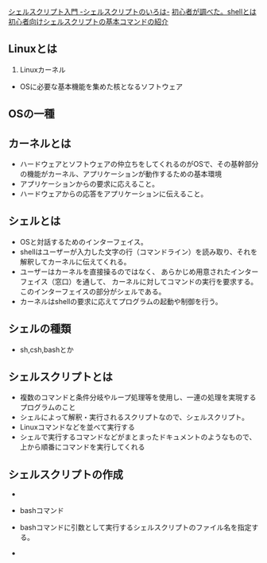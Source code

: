[](https://eng-entrance.com/linux-shellscript-what)
[シェルスクリプト入門 -シェルスクリプトのいろは-](https://shellscript.sunone.me/tutorial.html)
[初心者が調べた。shellとは](https://qiita.com/ycoda/items/87d23b818cb06ba1c348)
[初心者向けシェルスクリプトの基本コマンドの紹介](https://qiita.com/zayarwinttun/items/0dae4cb66d8f4bd2a337)

## Linuxとは
1. Linuxカーネル
- OSに必要な基本機能を集めた核となるソフトウェア

OSの一種
- 

## カーネルとは
- ハードウェアとソフトウェアの仲立ちをしてくれるのがOSで、その基幹部分の機能がカーネル、アプリケーションが動作するための基本環境
 - アプリケーションからの要求に応えること。
 - ハードウェアからの応答をアプリケーションに伝えること。

## シェルとは
- OSと対話するためのインターフェイス。
 - shellはユーザーが入力した文字の行（コマンドライン）を読み取り、それを解釈してカーネルに伝えてくれる。
 - ユーザーはカーネルを直接操るのではなく、 あらかじめ用意されたインターフェイス（窓口）を通して、
 カーネルに対してコマンドの実行を要求する。このインターフェイスの部分がシェルである。
 - カーネルはshellの要求に応えてプログラムの起動や制御を行う。

## シェルの種類
- sh,csh,bashとか

## シェルスクリプトとは
- 複数のコマンドと条件分岐やループ処理等を使用し、一連の処理を実現するプログラムのこと
- シェルによって解釈・実行されるスクリプトなので、シェルスクリプト。
- Linuxコマンドなどを並べて実行する
- シェルで実行するコマンドなどがまとまったドキュメントのようなもので、上から順番にコマンドを実行してくれる

## シェルスクリプトの作成
- 

- bashコマンド
 - bashコマンドに引数として実行するシェルスクリプトのファイル名を指定する。
 - 
 
 
